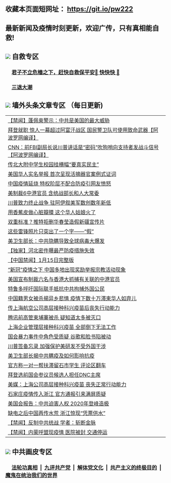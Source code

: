 ## 收藏本页面短网址： https://git.io/pw222
## 最新新闻及疫情时刻更新，欢迎广传，只有真相能自救! 

## <img src="https://img.icons8.com/cute-clipart/2x/circled-right.png">  自救专区

 ### &nbsp;&nbsp;&nbsp;&nbsp; [君子不立危樯之下，赶快自救保平安🍎 快快快 📩](https://github.com/pwgy/td/blob/master/README.md)
 
 ### &nbsp;&nbsp;&nbsp;&nbsp; [三退大潮](https://is.gd/fCPoKo) 
 
## <img src="https://img.icons8.com/cute-clipart/2x/circled-right.png"> 墙外头条文章专区 （每日更新)

<Table>
<tr><td colspan="2" align="left"><a href="https://cighpyma.xhuyd.press/?name=c1267332&key=encdeuyadochlaxz&from=pw2">【禁闻】蓬佩奥警示：中共是美国的最大威胁</a></td></tr>
<tr><td colspan="2" align="left"><a href="https://cighpyma.xhuyd.press/?name=c1267348&key=encdeuyadochlaxz&from=pw2">拜登就职 惊人一幕超过阿富汗战区 国民警卫队可使用致命武器【阿波罗网编译】</a></td></tr>
<tr><td colspan="2" align="left"><a href="https://cighpyma.xhuyd.press/?name=c1267338&key=encdeuyadochlaxz&from=pw2">CNN：前FBI副局长说川普讲话是“密码”吹狗哨向支持者发战斗信号【阿波罗网编译】</a></td></tr>
<tr><td colspan="2" align="left"><a href="https://cighpyma.xhuyd.press/?name=c1267329&key=encdeuyadochlaxz&from=pw2">传北大附中学生校园挂横幅“要真实民主”</a></td></tr>
<tr><td colspan="2" align="left"><a href="https://cighpyma.xhuyd.press/?name=c1267407&key=encdeuyadochlaxz&from=pw2">美国华人实名举报 首次呈现活摘器官案例式证词</a></td></tr>
<tr><td colspan="2" align="left"><a href="https://cighpyma.xhuyd.press/?name=c1267379&key=encdeuyadochlaxz&from=pw2">中国疫情延烧 特权阶层不配合防疫引网友愤怒</a></td></tr>
<tr><td colspan="2" align="left"><a href="https://cighpyma.xhuyd.press/?name=c1267350&key=encdeuyadochlaxz&from=pw2">美制裁6中港官员 含统战部长和人大常委</a></td></tr>
<tr><td colspan="2" align="left"><a href="https://cighpyma.xhuyd.press/?name=c1267400&key=encdeuyadochlaxz&from=pw2">川普致力终止战争 驻阿伊叙美军数创数年新低</a></td></tr>
<tr><td colspan="2" align="left"><a href="https://cighpyma.xhuyd.press/?name=c1267378&key=encdeuyadochlaxz&from=pw2">用香蕉皮做心脏瓣膜 这个华人姑娘火了</a></td></tr>
<tr><td colspan="2" align="left"><a href="https://cighpyma.xhuyd.press/?name=c1267361&key=encdeuyadochlaxz&from=pw2">双重标准？推特拒删华春莹造假新疆宣传片</a></td></tr>
<tr><td colspan="2" align="left"><a href="https://cighpyma.xhuyd.press/?name=c1267415&key=encdeuyadochlaxz&from=pw2">这些雷锋照片只突出了一个字——“假”</a></td></tr>
<tr><td colspan="2" align="left"><a href="https://cighpyma.xhuyd.press/?name=c1267399&key=encdeuyadochlaxz&from=pw2">美卫生部长：中共隐瞒导致全球病毒大爆发</a></td></tr>
<tr><td colspan="2" align="left"><a href="https://cighpyma.xhuyd.press/?name=c1267342&key=encdeuyadochlaxz&from=pw2">【独家】河北密件曝最严防疫措施失效</a></td></tr>
<tr><td colspan="2" align="left"><a href="https://cighpyma.xhuyd.press/?name=c1267344&key=encdeuyadochlaxz&from=pw2">【中国禁闻】1月15日完整版</a></td></tr>
<tr><td colspan="2" align="left"><a href="https://cighpyma.xhuyd.press/?name=c1267354&key=encdeuyadochlaxz&from=pw2">“新冠”疫情之下 中国多地出现奖励举报宗教活动现象</a></td></tr>
<tr><td colspan="2" align="left"><a href="https://cighpyma.xhuyd.press/?name=c1267402&key=encdeuyadochlaxz&from=pw2">美国宣布制裁六名与香港大抓捕有关联的中港官员</a></td></tr>
<tr><td colspan="2" align="left"><a href="https://cighpyma.xhuyd.press/?name=c1267376&key=encdeuyadochlaxz&from=pw2">特鲁多呼吁国际联手抵抗中共拘捕外国公民</a></td></tr>
<tr><td colspan="2" align="left"><a href="https://cighpyma.xhuyd.press/?name=c1267355&key=encdeuyadochlaxz&from=pw2">中国籍男女被杀揭异乡悲情 疫情下数十万滞柬华人如弃儿</a></td></tr>
<tr><td colspan="2" align="left"><a href="https://cighpyma.xhuyd.press/?name=c1267416&key=encdeuyadochlaxz&from=pw2">传上海航空公司高层接种科兴疫苗后丧失行动能力</a></td></tr>
<tr><td colspan="2" align="left"><a href="https://cighpyma.xhuyd.press/?name=c1267335&key=encdeuyadochlaxz&from=pw2">腾讯前高管柬埔寨被杀 疑知道太多被灭口</a></td></tr>
<tr><td colspan="2" align="left"><a href="https://cighpyma.xhuyd.press/?name=c1267363&key=encdeuyadochlaxz&from=pw2">上海企业管理层接种科兴疫苗 全部倒下无法工作</a></td></tr>
<tr><td colspan="2" align="left"><a href="https://cighpyma.xhuyd.press/?name=c1267397&key=encdeuyadochlaxz&from=pw2">国会暴力事件中角色受质疑 谷歌和脸书陷被动</a></td></tr>
<tr><td colspan="2" align="left"><a href="https://cighpyma.xhuyd.press/?name=c1267398&key=encdeuyadochlaxz&from=pw2">川普签备忘录 加强保护美研发不受外国干涉</a></td></tr>
<tr><td colspan="2" align="left"><a href="https://cighpyma.xhuyd.press/?name=c1267343&key=encdeuyadochlaxz&from=pw2">美卫生部长揭中共瞒疫及如何影响抗疫</a></td></tr>
<tr><td colspan="2" align="left"><a href="https://cighpyma.xhuyd.press/?name=c1267417&key=encdeuyadochlaxz&from=pw2">官方称一对一帮扶滞留石市学生 评论区翻车</a></td></tr>
<tr><td colspan="2" align="left"><a href="https://cighpyma.xhuyd.press/?name=c1267395&key=encdeuyadochlaxz&from=pw2">拜登选前国会参议员候选人担任DNC主席</a></td></tr>
<tr><td colspan="2" align="left"><a href="https://cighpyma.xhuyd.press/?name=c1267380&key=encdeuyadochlaxz&from=pw2">美媒：上海公司高层接种科兴疫苗 丧失正常行动能力</a></td></tr>
<tr><td colspan="2" align="left"><a href="https://cighpyma.xhuyd.press/?name=c1267377&key=encdeuyadochlaxz&from=pw2">石家庄疫情传入浙江 官方通报引来满屏质疑</a></td></tr>
<tr><td colspan="2" align="left"><a href="https://cighpyma.xhuyd.press/?name=c1267401&key=encdeuyadochlaxz&from=pw2">美国会报告：中共迫害人权 2020年登峰造极</a></td></tr>
<tr><td colspan="2" align="left"><a href="https://cighpyma.xhuyd.press/?name=c1267381&key=encdeuyadochlaxz&from=pw2">缺电之后中国再传水荒 浙江惊现“凭票供水”</a></td></tr>
<tr><td colspan="2" align="left"><a href="https://cighpyma.xhuyd.press/?name=c1267333&key=encdeuyadochlaxz&from=pw2">【禁闻】反制中共统战 学者：斩断金脉</a></td></tr>
<tr><td colspan="2" align="left"><a href="https://cighpyma.xhuyd.press/?name=c1267331&key=encdeuyadochlaxz&from=pw2">【禁闻】内蒙呼盟现疫情 医院被封 交通停运</a></td></tr>

 </Table>

## <img src="https://img.icons8.com/cute-clipart/2x/circled-right.png"> 中共画皮专区


 ### &nbsp;&nbsp;&nbsp;&nbsp; [法轮功真相](https://github.com/begood0513/basic/blob/master/README.md) &nbsp;|&nbsp; [九评共产党](https://github.com/begood0513/9ping.md/blob/master/README.md) &nbsp;|&nbsp; [解体党文化](https://github.com/begood0513/jtdwh.md/blob/master/README.md)   &nbsp;|&nbsp; [共产主义的终极目的](https://github.com/begood0513/gczydzjmd.md/blob/master/README.md) &nbsp;|&nbsp; [魔鬼在统治我们的世界](https://github.com/begood0513/gczydzjmd.md/blob/master/README.md) 

